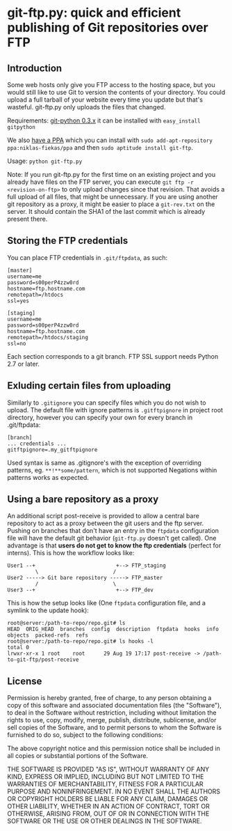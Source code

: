 git-ftp.py: quick and efficient publishing of Git repositories over FTP
=======================================================================

Introduction
------------

Some web hosts only give you FTP access to the hosting space, but
you would still like to use Git to version the contents of your
directory.  You could upload a full tarball of your website every
time you update but that's wasteful.  git-ftp.py only uploads the
files that changed.

Requirements: [git-python 0.3.x](http://gitorious.org/git-python)
it can be installed with `easy_install gitpython`

We also [have a PPA](https://launchpad.net/~niklas-fiekas/+archive/ppa)
which you can install with `sudo add-apt-repository ppa:niklas-fiekas/ppa`
and then `sudo aptitude install git-ftp`.

Usage: `python git-ftp.py`

Note: If you run git-ftp.py for the first time on an existing project and you
already have files on the FTP server, you can execute
`git ftp -r <revision-on-ftp>` to only upload changes since that revision. That
avoids a full upload of all files, that might be unnecessary. If you are using
another git repository as a proxy, it might be easier to place a `git-rev.txt`
on the server. It should contain the SHA1 of the last commit which is already
present there.

Storing the FTP credentials
---------------------------

You can place FTP credentials in `.git/ftpdata`, as such:

    [master]
    username=me
    password=s00perP4zzw0rd
    hostname=ftp.hostname.com
    remotepath=/htdocs
    ssl=yes

    [staging]
    username=me
    password=s00perP4zzw0rd
    hostname=ftp.hostname.com
    remotepath=/htdocs/staging
    ssl=no

Each section corresponds to a git branch. FTP SSL support needs Python
2.7 or later.

Exluding certain files from uploading
-------------------------------------

Similarly to `.gitignore` you can specify files which you do not wish to upload.
The default file with ignore patterns is `.gitftpignore` in project root directory,
however you can specify your own for every branch in .git/ftpdata:

    [branch]
    ... credentials ...
    gitftpignore=.my_gitftpignore

Used syntax is same as .gitignore's with the exception of overriding patterns,
eg. `**!**some/pattern`, which is not supported
Negations within patterns works as expected.

Using a bare repository as a proxy
----------------------------------

An additional script post-receive is provided to allow a central bare repository
to act as a proxy between the git users and the ftp server.
Pushing on branches that don't have an entry in the `ftpdata` configuration file
will have the default git behavior (`git-ftp.py` doesn't get called).
One advantage is that **users do not get to know the ftp credentials** (perfect for interns).
This is how the workflow looks like:

    User1 --+                          +--> FTP_staging
             \                        /
    User2 -----> Git bare repository -----> FTP_master
             /                        \
    User3 --+                          +--> FTP_dev

This is how the setup looks like (One `ftpdata` configuration file, and a symlink to the update hook):

    root@server:/path-to-repo/repo.git# ls
    HEAD  ORIG_HEAD  branches  config  description  ftpdata  hooks  info  objects  packed-refs  refs
    root@server:/path-to-repo/repo.git# ls hooks -l
    total 0
    lrwxr-xr-x 1 root    root      29 Aug 19 17:17 post-receive -> /path-to-git-ftp/post-receive


License
--------

Permission is hereby granted, free of charge, to any person
obtaining a copy of this software and associated documentation
files (the "Software"), to deal in the Software without
restriction, including without limitation the rights to use,
copy, modify, merge, publish, distribute, sublicense, and/or sell
copies of the Software, and to permit persons to whom the
Software is furnished to do so, subject to the following
conditions:

The above copyright notice and this permission notice shall be
included in all copies or substantial portions of the Software.

THE SOFTWARE IS PROVIDED "AS IS", WITHOUT WARRANTY OF ANY KIND,
EXPRESS OR IMPLIED, INCLUDING BUT NOT LIMITED TO THE WARRANTIES
OF MERCHANTABILITY, FITNESS FOR A PARTICULAR PURPOSE AND
NONINFRINGEMENT. IN NO EVENT SHALL THE AUTHORS OR COPYRIGHT
HOLDERS BE LIABLE FOR ANY CLAIM, DAMAGES OR OTHER LIABILITY,
WHETHER IN AN ACTION OF CONTRACT, TORT OR OTHERWISE, ARISING
FROM, OUT OF OR IN CONNECTION WITH THE SOFTWARE OR THE USE OR
OTHER DEALINGS IN THE SOFTWARE.
